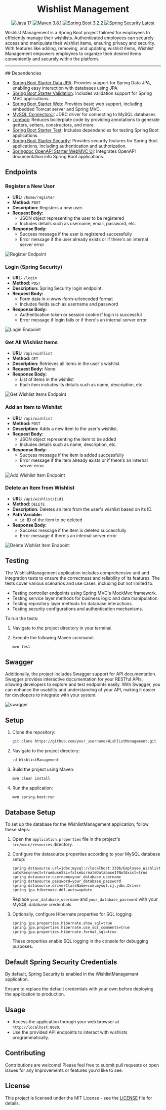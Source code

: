 
<h1 align="center"> Wishlist Management </h1>

<p align="center">
    <a href="https://www.java.com/" target="_blank">
        <img src="https://img.shields.io/badge/Java-17-red" alt="Java 17">
    </a>
    <a href="https://maven.apache.org/" target="_blank">
        <img src="https://img.shields.io/badge/Maven-3.8.1-blue" alt="Maven 3.8.1">
    </a>
    <a href="https://spring.io/projects/spring-boot" target="_blank">
        <img src="https://img.shields.io/badge/Spring Boot-3.2.2-brightgreen" alt="Spring Boot 3.2.2">
    </a>
   <a href="https://spring.io/projects/spring-security" target="_blank">
    <img src="https://img.shields.io/badge/Spring Security-6.2.1-brightgreen" alt="Spring Security Latest">
</a>
 
</p>

Wishlist Management is a Spring Boot project tailored for employees to efficiently manage their wishlists. Authenticated employees can securely access and manipulate their wishlist items, ensuring privacy and security. With features like adding, removing, and updating wishlist items, Wishlist Management empowers employees to organize their desired items conveniently and securely within the platform.


<hr>
## Dependencies

- [Spring Boot Starter Data JPA](https://mvnrepository.com/artifact/org.springframework.boot/spring-boot-starter-data-jpa): Provides support for Spring Data JPA, enabling easy interaction with databases using JPA.
- [Spring Boot Starter Validation](https://mvnrepository.com/artifact/org.springframework.boot/spring-boot-starter-validation): Includes validation support for Spring MVC applications.
- [Spring Boot Starter Web](https://mvnrepository.com/artifact/org.springframework.boot/spring-boot-starter-web): Provides basic web support, including embedded Tomcat server and Spring MVC.
- [MySQL Connector/J](https://mvnrepository.com/artifact/com.mysql/mysql-connector-j): JDBC driver for connecting to MySQL databases.
- [Lombok](https://mvnrepository.com/artifact/org.projectlombok/lombok): Reduces boilerplate code by providing annotations to generate getters, setters, constructors, and more.
- [Spring Boot Starter Test](https://mvnrepository.com/artifact/org.springframework.boot/spring-boot-starter-test): Includes dependencies for testing Spring Boot applications.
- [Spring Boot Starter Security](https://mvnrepository.com/artifact/org.springframework.boot/spring-boot-starter-security): Provides security features for Spring Boot applications, including authentication and authorization.
- [Springdoc OpenAPI Starter WebMVC UI](https://mvnrepository.com/artifact/org.springdoc/springdoc-openapi-starter-webmvc-ui): Integrates OpenAPI documentation into Spring Boot applications.

## Endpoints

### Register a New User

- **URL:** `/home/register`
- **Method:** `POST`
- **Description:** Registers a new user.
- **Request Body:**
  - JSON object representing the user to be registered
  - Includes details such as username, email, password, etc.
- **Response Body:**
  - Success message if the user is registered successfully
  - Error message if the user already exists or if there's an internal server error

![Register Endpoint](images/register_endpoint.png)

### Login (Spring Security)

- **URL:** `/login`
- **Method:** `POST`
- **Description:** Spring Security login endpoint.
- **Request Body:**
  - Form data in x-www-form-urlencoded format
  - Includes fields such as username and password
- **Response Body:**
  - Authentication token or session cookie if login is successful
  - Error message if login fails or if there's an internal server error

![Login Endpoint](images/login_endpoint.png)
### Get All Wishlist Items

- **URL:** `/api/wishlist`
- **Method:** `GET`
- **Description:** Retrieves all items in the user's wishlist.
- **Request Body:** None
- **Response Body:**
  - List of items in the wishlist
  - Each item includes its details such as name, description, etc.

![Get Wishlist Items Endpoint](images/get_wishlist_items_endpoint.png)


### Add an Item to Wishlist

- **URL:** `/api/wishlist`
- **Method:** `POST`
- **Description:** Adds a new item to the user's wishlist.
- **Request Body:**
  - JSON object representing the item to be added
  - Includes details such as name, description, etc.
- **Response Body:**
  - Success message if the item is added successfully
  - Error message if the item already exists or if there's an internal server error

![Add Wishlist Item Endpoint](images/add_wishlist_item_endpoint.png)

### Delete an Item from Wishlist

- **URL:** `/api/wishlist/{id}`
- **Method:** `DELETE`
- **Description:** Deletes an item from the user's wishlist based on its ID.
- **Path Variable:**
  - `id`: ID of the item to be deleted
- **Response Body:**
  - Success message if the item is deleted successfully
  - Error message if there's an internal server error

![Delete Wishlist Item Endpoint](images/delete_wishlist_item_endpoint.png)
## Testing

The WishlistManagement application includes comprehensive unit and integration tests to ensure the correctness and reliability of its features. The tests cover various scenarios and use cases, including but not limited to:
- Testing controller endpoints using Spring MVC's MockMvc framework.
- Testing service layer methods for business logic and data manipulation.
- Testing repository layer methods for database interactions.
- Testing security configurations and authentication mechanisms.

To run the tests:
1. Navigate to the project directory in your terminal.
2. Execute the following Maven command:

   ```bash
   mvn test
   
## Swagger 
Additionally, the project includes Swagger support for API documentation. Swagger provides interactive documentation for your RESTful APIs, allowing developers to explore and test endpoints easily. With Swagger, you can enhance the usability and understanding of your API, making it easier for developers to integrate with your system.

![swagger](images/Swagger.png)
## Setup

1. Clone the repository:

   ```bash
   git clone https://github.com/your_username/WishlistManagement.git
   ```

2. Navigate to the project directory:

   ```bash
   cd WishlistManagement
   ```

3. Build the project using Maven:

   ```bash
   mvn clean install
   ```

4. Run the application:

   ```bash
   mvn spring-boot:run
   ```

## Database Setup

To set up the database for the WishlistManagement application, follow these steps:

1. Open the `application.properties` file in the project's `src/main/resources` directory.

2. Configure the datasource properties according to your MySQL database setup:
   ```
   spring.datasource.url=jdbc:mysql://localhost:3306/Employee_Wishlist?autoReconnect=true&useSSL=false&createDatabaseIfNotExist=true
   spring.datasource.username=your_database_username
   spring.datasource.password=your_database_password
   spring.datasource.driverClassName=com.mysql.cj.jdbc.Driver
   spring.jpa.hibernate.ddl-auto=update
   ```

   Replace `your_database_username` and `your_database_password` with your MySQL database credentials.

3. Optionally, configure Hibernate properties for SQL logging:
   ```
   spring.jpa.properties.hibernate.show_sql=true
   spring.jpa.properties.hibernate.use_sql_comments=true
   spring.jpa.properties.hibernate.format_sql=true
   ```

   These properties enable SQL logging in the console for debugging purposes.

## Default Spring Security Credentials

By default, Spring Security is enabled in the WishlistManagement application.

Ensure to replace the default credentials with your own before deploying the application to production.

## Usage

- Access the application through your web browser at `http://localhost:8080`.
- Use the provided API endpoints to interact with wishlists programmatically.

## Contributing

Contributions are welcome! Please feel free to submit pull requests or open issues for any improvements or features you'd like to see.

## License

This project is licensed under the MIT License - see the [LICENSE](LICENSE) file for details.


